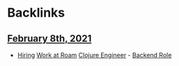 
# Backlinks
## [February 8th, 2021](<February 8th, 2021.md>)
- [Hiring](<Hiring.md>) [Work at Roam](<Work at Roam.md>) [Clojure Engineer](<Clojure Engineer.md>) - [Backend Role](<Backend Role.md>)

